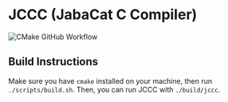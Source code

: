 # JCCC (JabaCat C Compiler)

![CMake GitHub Workflow](https://img.shields.io/github/actions/workflow/status/jabacat/jccc/cmake.yml?style=for-the-badge)

## Build Instructions

Make sure you have `cmake` installed on your machine, then run
`./scripts/build.sh`. Then, you can run JCCC with `./build/jccc`.
